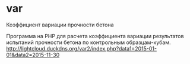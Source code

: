 var
===

Коэффициент вариации прочности бетона

Программа на PHP для расчета коэффициента вариации результатов испытаний прочности бетона по контрольным образцам-кубам. 
http://lightcloud.duckdns.org/var2/index.php?data1=2015-01-01&data2=2015-11-30
